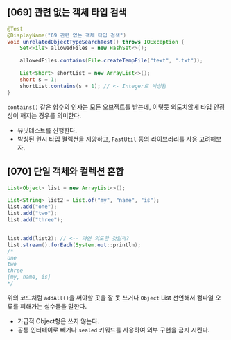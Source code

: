 ## [069] 관련 없는 객체 타입 검색

```java
@Test
@DisplayName("69 관련 없는 객체 타입 검색")
void unrelatedObjectTypeSearchTest() throws IOException {
    Set<File> allowedFiles = new HashSet<>();

    allowedFiles.contains(File.createTempFile("text", ".txt"));

    List<Short> shortList = new ArrayList<>();
    short s = 1;
    shortList.contains(s + 1); // <- Integer로 박싱됨
}
```

`contains()` 같은 함수의 인자는 모든 오브젝트를 받는데, 이렇듯 의도치않게 타입 안정성이 깨지는 경우를 의미한다.

- 유닛테스트를 진행한다.
- 박싱된 원시 타입 컬렉션을 지양하고, `FastUtil` 등의 라이브러리를 사용 고려해보자.

## [070] 단일 객체와 컬렉션 혼합

```java
List<Object> list = new ArrayList<>();

List<String> list2 = List.of("my", "name", "is");
list.add("one");
list.add("two");
list.add("three");


list.add(list2); // <-- 과연 의도한 것일까?
list.stream().forEach(System.out::println);
/*
one
two
three
[my, name, is]
*/
```

위의 코드처럼 `addAll()`을 써야할 곳을 잘 못 쓰거나 `Object` List 선언해서 컴파일 오류를 피해가는 실수들을 말한다.

- 가급적 Object형은 쓰지 않는다.
- 공통 인터페이로 빼거나 `sealed` 키워드를 사용하여 외부 구현을 금지 시킨다.
